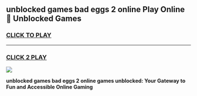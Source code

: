 
## unblocked games bad eggs 2 online Play Online 👋 Unblocked Games
<h3>
<a href="https://premium.freeplayer.one?title=unblocked_games_bad_eggs_2_online&ref=19F">CLICK TO PLAY</a></h3>
<hr>

<h3>
<a href="https://premium.freeplayer.one?title=unblocked_games_bad_eggs_2_online&ref=19F">CLICK 2 PLAY</a>
  
</h3>

<a href="https://premium.freeplayer.one?title=unblocked_games_bad_eggs_2_online&ref=19F"><img src="https://clearcache.store/games.png"></a>


**unblocked games bad eggs 2 online games unblocked: Your Gateway to Fun and Accessible Online Gaming**
